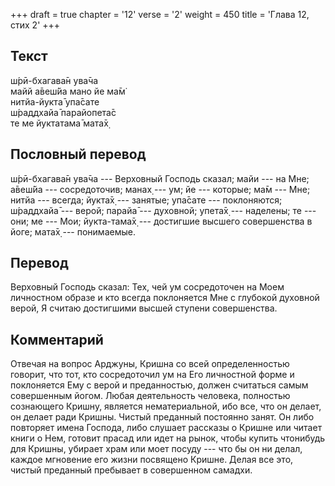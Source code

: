 +++
draft = true
chapter = '12'
verse = '2'
weight = 450
title = 'Глава 12, стих 2'
+++
## Текст

ш́рӣ-бхагава̄н ува̄ча  
майй а̄веш́йа мано йе ма̄м̇  
нитйа-йукта̄ упа̄сате  
ш́раддхайа̄ парайопета̄с  
те ме йуктатама̄ мата̄х̣

## Пословный перевод

ш́рӣ-бхагава̄н ува̄ча --- Верховный Господь сказал; майи --- на Мне; а̄веш́йа
--- сосредоточив; манах̣ --- ум; йе --- которые; ма̄м --- Мне; нитйа ---
всегда; йукта̄х̣ --- занятые; упа̄сате --- поклоняются; ш́раддхайа̄ ---
верой; парайа̄ --- духовной; упета̄х̣ --- наделены; те --- они; ме --- Мои;
йукта-тама̄х̣ --- достигшие высшего совершенства в йоге; мата̄х̣ ---
понимаемые.

## Перевод

Верховный Господь сказал: Тех, чей ум сосредоточен на Моем личностном
образе и кто всегда поклоняется Мне с глубокой духовной верой, Я считаю
достигшими высшей ступени совершенства.

## Комментарий

Отвечая на вопрос Арджуны, Кришна со всей определенностью говорит, что
тот, кто сосредоточил ум на Его личностной форме и поклоняется Ему с
верой и преданностью, должен считаться самым совершенным йогом. Любая
деятельность человека, полностью сознающего Кришну, является
нематериальной, ибо все, что он делает, он делает ради Кришны. Чистый
преданный постоянно занят. Он либо повторяет имена Господа, либо слушает
рассказы о Кришне или читает книги о Нем, готовит прасад или идет на
рынок, чтобы купить чтонибудь для Кришны, убирает храм или моет посуду
--- что бы он ни делал, каждое мгновение его жизни посвящено Кришне.
Делая все это, чистый преданный пребывает в совершенном самадхи.
